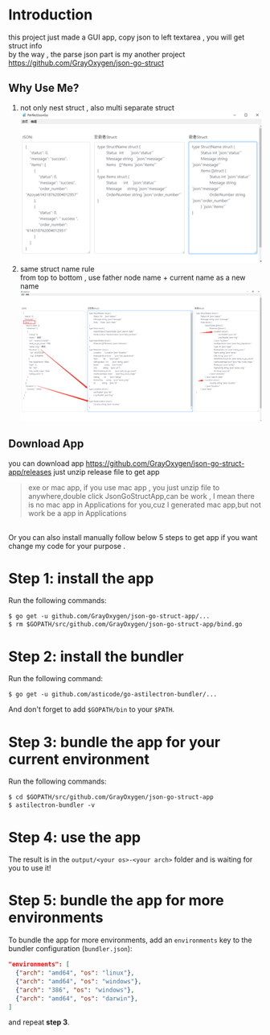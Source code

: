 
# Introduction
this project just made a GUI app, copy json to left textarea , you will get struct info <br>
by the way , the parse json part is my another project https://github.com/GrayOxygen/json-go-struct
## Why Use Me?
1. not only nest struct , also multi separate struct<br>
![screenshot](screenshot.png)
2. same struct name rule<br>
    from top to bottom , use father node name + current name as a new name
![screenshot](screenshot3.png)
## Download App
you can download app  https://github.com/GrayOxygen/json-go-struct-app/releases just unzip release file to get app

>exe or mac app, if you use mac app , you just unzip file to anywhere,double click JsonGoStructApp,can be work , I mean there is no mac app in Applications for you,cuz I generated mac app,but not work be a app in Applications

</br> Or you can also install manually follow below 5 steps to get app if you want change my code for your purpose .


# Step 1: install the app

Run the following commands:

    $ go get -u github.com/GrayOxygen/json-go-struct-app/...
    $ rm $GOPATH/src/github.com/GrayOxygen/json-go-struct-app/bind.go

# Step 2: install the bundler

Run the following command:

    $ go get -u github.com/asticode/go-astilectron-bundler/...
    
And don't forget to add `$GOPATH/bin` to your `$PATH`.
    
# Step 3: bundle the app for your current environment

Run the following commands:

    $ cd $GOPATH/src/github.com/GrayOxygen/json-go-struct-app
    $ astilectron-bundler -v
    
# Step 4: use the app

The result is in the `output/<your os>-<your arch>` folder and is waiting for you to use it!

# Step 5: bundle the app for more environments

To bundle the app for more environments, add an `environments` key to the bundler configuration (`bundler.json`):

```json
"environments": [
  {"arch": "amd64", "os": "linux"},
  {"arch": "amd64", "os": "windows"},
  {"arch": "386", "os": "windows"},
  {"arch": "amd64", "os": "darwin"},
]
```

and repeat **step 3**.
